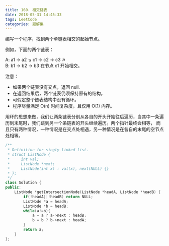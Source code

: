```yaml
---
title: 160. 相交链表
date: 2018-05-31 14:45:33
tags: LeetCode
categories: 题解集
---
```


编写一个程序，找到两个单链表相交的起始节点。

 

例如，下面的两个链表：

A:          a1 → a2
                   ↘
                     c1 → c2 → c3
                   ↗            
B:     b1 → b2 → b3
在节点 c1 开始相交。

 

注意：

- 如果两个链表没有交点，返回 null.
- 在返回结果后，两个链表仍须保持原有的结构。
- 可假定整个链表结构中没有循环。
- 程序尽量满足 O(n) 时间复杂度，且仅用 O(1) 内存。

用环的思想来做，我们让两条链表分别从各自的开头开始往后遍历，当其中一条遍历到末尾时，我们跳到另一个条链表的开头继续遍历。两个指针最终会相等，
而且只有两种情况，一种情况是在交点处相遇，另一种情况是在各自的末尾的空节点处相等。
```cpp
/**
 * Definition for singly-linked list.
 * struct ListNode {
 *     int val;
 *     ListNode *next;
 *     ListNode(int x) : val(x), next(NULL) {}
 * };
 */
class Solution {
public:
    ListNode *getIntersectionNode(ListNode *headA, ListNode *headB) {
        if(!headA||!headB) return NULL;
        ListNode *a = headA;
        ListNode *b = headB;
        while(a!=b){
            a = a ? a->next : headB;
            b = b ? b->next : headA;
        }
        return a;
    }
};
```